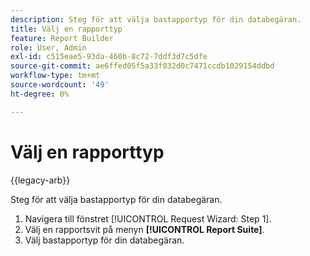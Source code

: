 ```yaml
---
description: Steg för att välja bastapportyp för din databegäran.
title: Välj en rapporttyp
feature: Report Builder
role: User, Admin
exl-id: c515eae5-93da-460b-8c72-7ddf3d7c5dfe
source-git-commit: ae6ffed05f5a33f032d0c7471ccdb1029154ddbd
workflow-type: tm+mt
source-wordcount: '49'
ht-degree: 0%

---
```


# Välj en rapporttyp

{{legacy-arb}}

Steg för att välja bastapportyp för din databegäran.

1. Navigera till fönstret [!UICONTROL Request Wizard: Step 1].
1. Välj en rapportsvit på menyn **[!UICONTROL Report Suite]**.
1. Välj bastapportyp för din databegäran.
